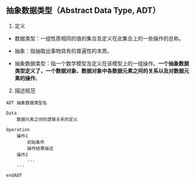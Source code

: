 ## 抽象数据类型（Abstract Data Type, ADT）

1. 定义

  * 数据类型：一组性质相同的值的集合及定义在此集合上的一些操作的总称。

  * 抽象：指抽取出事物具有的普遍性的本质。

  * 抽象数据类型：指一个数学模型及定义在该模型上的一组操作。**一个抽象数据类型定义了，一个数据对象、数据对象中各数据元素之间的关系以及对数据元素的操作**。

2. 描述规范

  ```
  ADT 抽象数据类型名

  Data
      数据元素之间的逻辑关系的定义
  
  Operation
      操作1
          初始条件
          操作结果描述
      操作2
          ...
      ...
  
  endADT
  ```
  


